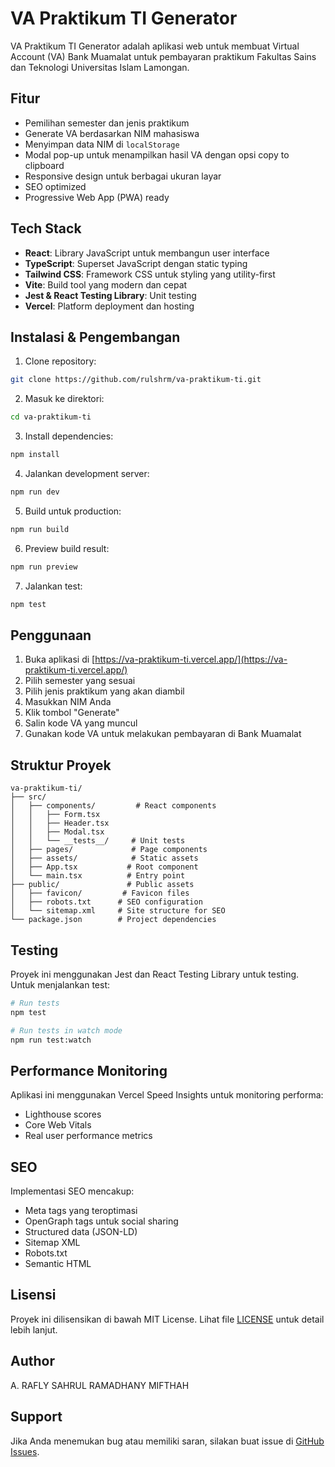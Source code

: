 # VA Praktikum TI Generator

VA Praktikum TI Generator adalah aplikasi web untuk membuat Virtual Account (VA) Bank Muamalat untuk pembayaran praktikum Fakultas Sains dan Teknologi Universitas Islam Lamongan.

## Fitur

- Pemilihan semester dan jenis praktikum
- Generate VA berdasarkan NIM mahasiswa
- Menyimpan data NIM di `localStorage`
- Modal pop-up untuk menampilkan hasil VA dengan opsi copy to clipboard
- Responsive design untuk berbagai ukuran layar
- SEO optimized
- Progressive Web App (PWA) ready

## Tech Stack

- **React**: Library JavaScript untuk membangun user interface
- **TypeScript**: Superset JavaScript dengan static typing
- **Tailwind CSS**: Framework CSS untuk styling yang utility-first
- **Vite**: Build tool yang modern dan cepat
- **Jest & React Testing Library**: Unit testing
- **Vercel**: Platform deployment dan hosting

## Instalasi & Pengembangan

1. Clone repository:
```bash
git clone https://github.com/rulshrm/va-praktikum-ti.git
```

2. Masuk ke direktori:
```bash
cd va-praktikum-ti
```

3. Install dependencies:
```bash
npm install
```

4. Jalankan development server:
```bash
npm run dev
```

5. Build untuk production:
```bash
npm run build
```

6. Preview build result:
```bash
npm run preview
```

7. Jalankan test:
```bash
npm test
```

## Penggunaan

1. Buka aplikasi di [https://va-praktikum-ti.vercel.app/](https://va-praktikum-ti.vercel.app/)
2. Pilih semester yang sesuai
3. Pilih jenis praktikum yang akan diambil
4. Masukkan NIM Anda
5. Klik tombol "Generate"
6. Salin kode VA yang muncul
7. Gunakan kode VA untuk melakukan pembayaran di Bank Muamalat

## Struktur Proyek

```
va-praktikum-ti/
├── src/
│   ├── components/         # React components
│   │   ├── Form.tsx
│   │   ├── Header.tsx
│   │   ├── Modal.tsx
│   │   └── __tests__/     # Unit tests
│   ├── pages/             # Page components
│   ├── assets/            # Static assets
│   ├── App.tsx           # Root component
│   └── main.tsx          # Entry point
├── public/               # Public assets
│   ├── favicon/         # Favicon files
│   ├── robots.txt      # SEO configuration
│   └── sitemap.xml     # Site structure for SEO
└── package.json        # Project dependencies
```

## Testing

Proyek ini menggunakan Jest dan React Testing Library untuk testing. Untuk menjalankan test:

```bash
# Run tests
npm test

# Run tests in watch mode
npm run test:watch
```

## Performance Monitoring

Aplikasi ini menggunakan Vercel Speed Insights untuk monitoring performa:

- Lighthouse scores
- Core Web Vitals
- Real user performance metrics

## SEO

Implementasi SEO mencakup:

- Meta tags yang teroptimasi
- OpenGraph tags untuk social sharing
- Structured data (JSON-LD)
- Sitemap XML
- Robots.txt
- Semantic HTML

## Lisensi

Proyek ini dilisensikan di bawah MIT License. Lihat file [LICENSE](LICENSE) untuk detail lebih lanjut.

## Author

A. RAFLY SAHRUL RAMADHANY MIFTHAH

## Support

Jika Anda menemukan bug atau memiliki saran, silakan buat issue di [GitHub Issues](https://github.com/rulshrm/va-praktikum-ti/issues).